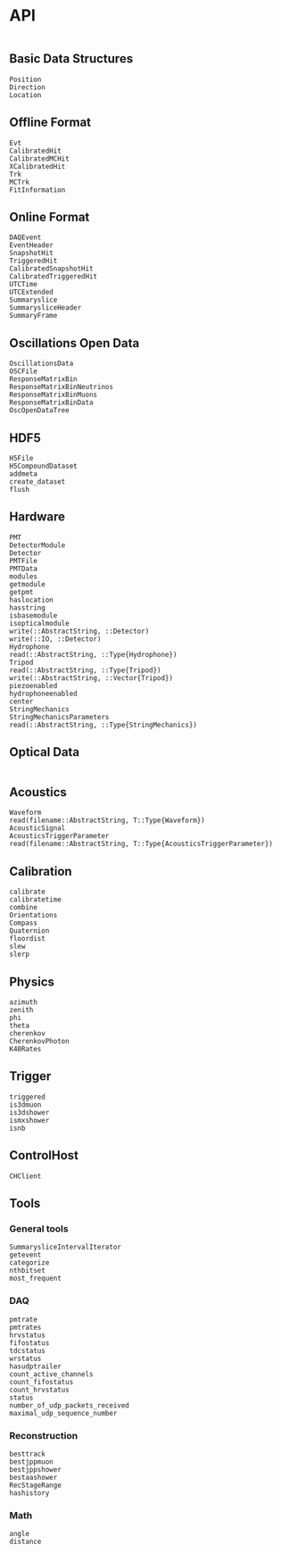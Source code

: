# API


```@index
```

## Basic Data Structures

```@docs
Position
Direction
Location
```

## Offline Format
```@docs
Evt
CalibratedHit
CalibratedMCHit
XCalibratedHit
Trk
MCTrk
FitInformation
```

## Online Format
```@docs
DAQEvent
EventHeader
SnapshotHit
TriggeredHit
CalibratedSnapshotHit
CalibratedTriggeredHit
UTCTime
UTCExtended
Summaryslice
SummarysliceHeader
SummaryFrame
```

## Oscillations Open Data
```@docs
OscillationsData
OSCFile
ResponseMatrixBin
ResponseMatrixBinNeutrinos
ResponseMatrixBinMuons
ResponseMatrixBinData
OscOpenDataTree
```

## HDF5
```@docs
H5File
H5CompoundDataset
addmeta
create_dataset
flush
```

## Hardware

```@docs
PMT
DetectorModule
Detector
PMTFile
PMTData
modules
getmodule
getpmt
haslocation
hasstring
isbasemodule
isopticalmodule
write(::AbstractString, ::Detector)
write(::IO, ::Detector)
Hydrophone
read(::AbstractString, ::Type{Hydrophone})
Tripod
read(::AbstractString, ::Type{Tripod})
write(::AbstractString, ::Vector{Tripod})
piezoenabled
hydrophoneenabled
center
StringMechanics
StringMechanicsParameters
read(::AbstractString, ::Type{StringMechanics})
```

## Optical Data
```@docs

```

## Acoustics

```@docs
Waveform
read(filename::AbstractString, T::Type{Waveform})
AcousticSignal
AcousticsTriggerParameter
read(filename::AbstractString, T::Type{AcousticsTriggerParameter})
```

## Calibration
```@docs
calibrate
calibratetime
combine
Orientations
Compass
Quaternion
floordist
slew
slerp
```

## Physics
```@docs
azimuth
zenith
phi
theta
cherenkov
CherenkovPhoton
K40Rates
```

## Trigger
```@docs
triggered
is3dmuon
is3dshower
ismxshower
isnb
```

## ControlHost
```@docs
CHClient
```

## Tools

### General tools
```@docs
SummarysliceIntervalIterator
getevent
categorize
nthbitset
most_frequent
```

### DAQ
```@docs
pmtrate
pmtrates
hrvstatus
fifostatus
tdcstatus
wrstatus
hasudptrailer
count_active_channels
count_fifostatus
count_hrvstatus
status
number_of_udp_packets_received
maximal_udp_sequence_number
```

### Reconstruction
```@docs
besttrack
bestjppmuon
bestjppshower
bestaashower
RecStageRange
hashistory
```

### Math
```@docs
angle
distance
```